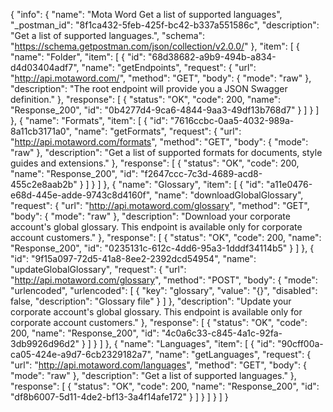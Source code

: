 {
  "info": {
    "name": "Mota Word Get a list of supported languages",
    "_postman_id": "8f1ca432-5feb-425f-bc42-b337a551586c",
    "description": "Get a list of supported languages.",
    "schema": "https://schema.getpostman.com/json/collection/v2.0.0/"
  },
  "item": [
    {
      "name": "Folder",
      "item": [
        {
          "id": "68d38682-a9b9-494b-a834-d4d03404adf7",
          "name": "getEndpoints",
          "request": {
            "url": "http://api.motaword.com/",
            "method": "GET",
            "body": {
              "mode": "raw"
            },
            "description": "The root endpoint will provide you a JSON Swagger definition."
          },
          "response": [
            {
              "status": "OK",
              "code": 200,
              "name": "Response_200",
              "id": "0b4277d4-9ca6-4844-9aa3-49df13b768d7"
            }
          ]
        }
      ]
    },
    {
      "name": "Formats",
      "item": [
        {
          "id": "7616ccbc-0aa5-4032-989a-8a11cb3171a0",
          "name": "getFormats",
          "request": {
            "url": "http://api.motaword.com/formats",
            "method": "GET",
            "body": {
              "mode": "raw"
            },
            "description": "Get a list of supported formats for documents, style guides and extensions."
          },
          "response": [
            {
              "status": "OK",
              "code": 200,
              "name": "Response_200",
              "id": "f2647ccc-7c3d-4689-acd8-455c2e8aab2b"
            }
          ]
        }
      ]
    },
    {
      "name": "Glossary",
      "item": [
        {
          "id": "a11e0476-e68d-445e-adde-9743c8d4160f",
          "name": "downloadGlobalGlossary",
          "request": {
            "url": "http://api.motaword.com/glossary",
            "method": "GET",
            "body": {
              "mode": "raw"
            },
            "description": "Download your corporate account's global glossary. This endpoint is available only for corporate account customers."
          },
          "response": [
            {
              "status": "OK",
              "code": 200,
              "name": "Response_200",
              "id": "0235131c-612c-4dd6-95a3-1dddf34114b5"
            }
          ]
        },
        {
          "id": "9f15a097-72d5-41a8-8ee2-2392dcd54954",
          "name": "updateGlobalGlossary",
          "request": {
            "url": "http://api.motaword.com/glossary",
            "method": "POST",
            "body": {
              "mode": "urlencoded",
              "urlencoded": [
                {
                  "key": "glossary",
                  "value": "{}",
                  "disabled": false,
                  "description": "Glossary file"
                }
              ]
            },
            "description": "Update your corporate account's global glossary. This endpoint is available only for corporate account customers."
          },
          "response": [
            {
              "status": "OK",
              "code": 200,
              "name": "Response_200",
              "id": "4c0a6c33-c845-4a1c-92fa-3db9926d96d2"
            }
          ]
        }
      ]
    },
    {
      "name": "Languages",
      "item": [
        {
          "id": "90cff00a-ca05-424e-a9d7-6cb2329182a7",
          "name": "getLanguages",
          "request": {
            "url": "http://api.motaword.com/languages",
            "method": "GET",
            "body": {
              "mode": "raw"
            },
            "description": "Get a list of supported languages."
          },
          "response": [
            {
              "status": "OK",
              "code": 200,
              "name": "Response_200",
              "id": "df8b6007-5d11-4de2-bf13-3a4f14afe172"
            }
          ]
        }
      ]
    }
  ]
}